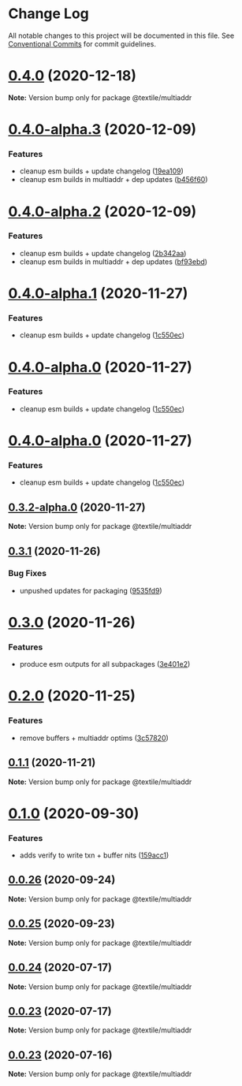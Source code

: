 # Change Log

All notable changes to this project will be documented in this file.
See [Conventional Commits](https://conventionalcommits.org) for commit guidelines.

# [0.4.0](https://github.com/textileio/js-threads/compare/@textile/multiaddr@0.4.0-alpha.3...@textile/multiaddr@0.4.0) (2020-12-18)

**Note:** Version bump only for package @textile/multiaddr





# [0.4.0-alpha.3](https://github.com/textileio/js-threads/compare/@textile/multiaddr@0.3.1...@textile/multiaddr@0.4.0-alpha.3) (2020-12-09)


### Features

* cleanup esm builds + update changelog ([19ea109](https://github.com/textileio/js-threads/commit/19ea109f39e80e159c4f6bd9e40a9a199549371a))
* cleanup esm builds in multiaddr + dep updates ([b456f60](https://github.com/textileio/js-threads/commit/b456f60d9e43cf21c720f2019f2a920f27db856a))





# [0.4.0-alpha.2](https://github.com/textileio/js-threads/compare/@textile/multiaddr@0.3.1...@textile/multiaddr@0.4.0-alpha.2) (2020-12-09)


### Features

* cleanup esm builds + update changelog ([2b342aa](https://github.com/textileio/js-threads/commit/2b342aa41d71e955bc81c9eba5ce56ed21a0ee82))
* cleanup esm builds in multiaddr + dep updates ([bf93ebd](https://github.com/textileio/js-threads/commit/bf93ebdbb2489a46d9cabb8754c4424a23d12b5d))





# [0.4.0-alpha.1](https://github.com/textileio/js-threads/compare/@textile/multiaddr@0.3.1...@textile/multiaddr@0.4.0-alpha.1) (2020-11-27)


### Features

* cleanup esm builds + update changelog ([1c550ec](https://github.com/textileio/js-threads/commit/1c550ec78eab0368d5c758a7068e529c45918729))





# [0.4.0-alpha.0](https://github.com/textileio/js-threads/compare/@textile/multiaddr@0.3.1...@textile/multiaddr@0.4.0-alpha.0) (2020-11-27)


### Features

* cleanup esm builds + update changelog ([1c550ec](https://github.com/textileio/js-threads/commit/1c550ec78eab0368d5c758a7068e529c45918729))





# [0.4.0-alpha.0](https://github.com/textileio/js-threads/compare/@textile/multiaddr@0.3.1...@textile/multiaddr@0.4.0-alpha.0) (2020-11-27)


### Features

* cleanup esm builds + update changelog ([1c550ec](https://github.com/textileio/js-threads/commit/1c550ec78eab0368d5c758a7068e529c45918729))





## [0.3.2-alpha.0](https://github.com/textileio/js-threads/compare/@textile/multiaddr@0.3.1...@textile/multiaddr@0.3.2-alpha.0) (2020-11-27)

**Note:** Version bump only for package @textile/multiaddr





## [0.3.1](https://github.com/textileio/js-threads/compare/@textile/multiaddr@0.3.0...@textile/multiaddr@0.3.1) (2020-11-26)


### Bug Fixes

* unpushed updates for packaging ([9535fd9](https://github.com/textileio/js-threads/commit/9535fd9d359cd15275f318663d0cc9d47d856206))





# [0.3.0](https://github.com/textileio/js-threads/compare/@textile/multiaddr@0.2.0...@textile/multiaddr@0.3.0) (2020-11-26)


### Features

* produce esm outputs for all subpackages ([3e401e2](https://github.com/textileio/js-threads/commit/3e401e2af0aa5bdd0b9f57dd23385843c2b6a5b4))





# [0.2.0](https://github.com/textileio/js-threads/compare/@textile/multiaddr@0.1.1...@textile/multiaddr@0.2.0) (2020-11-25)


### Features

* remove buffers + multiaddr optims ([3c57820](https://github.com/textileio/js-threads/commit/3c578203b8614aad0e892832b8efcc90d6e13fac))





## [0.1.1](https://github.com/textileio/js-threads/compare/@textile/multiaddr@0.1.0...@textile/multiaddr@0.1.1) (2020-11-21)

**Note:** Version bump only for package @textile/multiaddr





# [0.1.0](https://github.com/textileio/js-threads/compare/@textile/multiaddr@0.0.24...@textile/multiaddr@0.1.0) (2020-09-30)


### Features

* adds verify to write txn + buffer nits ([159acc1](https://github.com/textileio/js-threads/commit/159acc1381407177dbaa471a510f63a30cdffa1e))





## [0.0.26](https://github.com/textileio/js-threads/compare/@textile/multiaddr@0.0.24...@textile/multiaddr@0.0.26) (2020-09-24)

**Note:** Version bump only for package @textile/multiaddr





## [0.0.25](https://github.com/textileio/js-threads/compare/@textile/multiaddr@0.0.24...@textile/multiaddr@0.0.25) (2020-09-23)

**Note:** Version bump only for package @textile/multiaddr





## [0.0.24](https://github.com/textileio/js-threads/compare/@textile/multiaddr@0.0.23...@textile/multiaddr@0.0.24) (2020-07-17)

**Note:** Version bump only for package @textile/multiaddr





## [0.0.23](https://github.com/textileio/js-threads/compare/@textile/multiaddr@0.0.22...@textile/multiaddr@0.0.23) (2020-07-17)

**Note:** Version bump only for package @textile/multiaddr





## [0.0.23](https://github.com/textileio/js-threads/compare/@textile/multiaddr@0.0.22...@textile/multiaddr@0.0.23) (2020-07-16)

**Note:** Version bump only for package @textile/multiaddr
